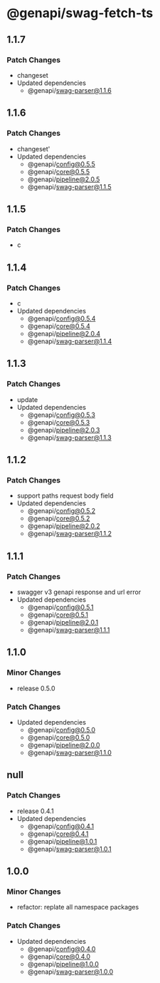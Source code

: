 # @genapi/swag-fetch-ts

## 1.1.7

### Patch Changes

- changeset
- Updated dependencies
  - @genapi/swag-parser@1.1.6

## 1.1.6

### Patch Changes

- changeset'
- Updated dependencies
  - @genapi/config@0.5.5
  - @genapi/core@0.5.5
  - @genapi/pipeline@2.0.5
  - @genapi/swag-parser@1.1.5

## 1.1.5

### Patch Changes

- c

## 1.1.4

### Patch Changes

- c
- Updated dependencies
  - @genapi/config@0.5.4
  - @genapi/core@0.5.4
  - @genapi/pipeline@2.0.4
  - @genapi/swag-parser@1.1.4

## 1.1.3

### Patch Changes

- update
- Updated dependencies
  - @genapi/config@0.5.3
  - @genapi/core@0.5.3
  - @genapi/pipeline@2.0.3
  - @genapi/swag-parser@1.1.3

## 1.1.2

### Patch Changes

- support paths request body field
- Updated dependencies
  - @genapi/config@0.5.2
  - @genapi/core@0.5.2
  - @genapi/pipeline@2.0.2
  - @genapi/swag-parser@1.1.2

## 1.1.1

### Patch Changes

- swagger v3 genapi response and url error
- Updated dependencies
  - @genapi/config@0.5.1
  - @genapi/core@0.5.1
  - @genapi/pipeline@2.0.1
  - @genapi/swag-parser@1.1.1

## 1.1.0

### Minor Changes

- release 0.5.0

### Patch Changes

- Updated dependencies
  - @genapi/config@0.5.0
  - @genapi/core@0.5.0
  - @genapi/pipeline@2.0.0
  - @genapi/swag-parser@1.1.0

## null

### Patch Changes

- release 0.4.1
- Updated dependencies
  - @genapi/config@0.4.1
  - @genapi/core@0.4.1
  - @genapi/pipeline@1.0.1
  - @genapi/swag-parser@1.0.1

## 1.0.0

### Minor Changes

- refactor: replate all namespace packages

### Patch Changes

- Updated dependencies
  - @genapi/config@0.4.0
  - @genapi/core@0.4.0
  - @genapi/pipeline@1.0.0
  - @genapi/swag-parser@1.0.0
